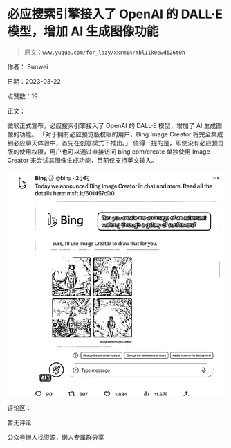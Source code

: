 # 必应搜索引擎接入了 OpenAI 的 DALL·E 模型，增加 AI 生成图像功能

> 原文：[`www.yuque.com/for_lazy/xkrm14/mbl1ik0ewdi26t0h`](https://www.yuque.com/for_lazy/xkrm14/mbl1ik0ewdi26t0h)

作者： Sunwei

日期：2023-03-22

点赞数：19

正文：

微软正式宣布，必应搜索引擎接入了 OpenAI 的 DALL·E 模型，增加了 AI 生成图像的功能。 「对于拥有必应预览版权限的用户，Bing Image Creator 将完全集成到必应聊天体验中，首先在创意模式下推出。」 值得一提的是，即使没有必应预览版的使用权限，用户也可以通过直接访问 bing.com/create 单独使用 Image Creator 来尝试其图像生成功能，目前仅支持英文输入。

![](img/05be909182a0e5c22bafdaff5f05b0d6.png)

评论区：

暂无评论

公众号懒人找资源，懒人专属群分享

